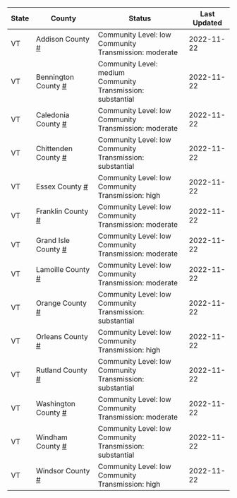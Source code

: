 State | County | Status | Last Updated
--- | --- | --- | --- 
VT | Addison County <a href="#addison_county">#</a> | <a name="addison_county"></a>Community Level: low<br/>Community Transmission: moderate | 2022-11-22
VT | Bennington County <a href="#bennington_county">#</a> | <a name="bennington_county"></a>Community Level: medium<br/>Community Transmission: substantial | 2022-11-22
VT | Caledonia County <a href="#caledonia_county">#</a> | <a name="caledonia_county"></a>Community Level: low<br/>Community Transmission: moderate | 2022-11-22
VT | Chittenden County <a href="#chittenden_county">#</a> | <a name="chittenden_county"></a>Community Level: low<br/>Community Transmission: substantial | 2022-11-22
VT | Essex County <a href="#essex_county">#</a> | <a name="essex_county"></a>Community Level: low<br/>Community Transmission: high | 2022-11-22
VT | Franklin County <a href="#franklin_county">#</a> | <a name="franklin_county"></a>Community Level: low<br/>Community Transmission: moderate | 2022-11-22
VT | Grand Isle County <a href="#grand_isle_county">#</a> | <a name="grand_isle_county"></a>Community Level: low<br/>Community Transmission: moderate | 2022-11-22
VT | Lamoille County <a href="#lamoille_county">#</a> | <a name="lamoille_county"></a>Community Level: low<br/>Community Transmission: moderate | 2022-11-22
VT | Orange County <a href="#orange_county">#</a> | <a name="orange_county"></a>Community Level: low<br/>Community Transmission: substantial | 2022-11-22
VT | Orleans County <a href="#orleans_county">#</a> | <a name="orleans_county"></a>Community Level: low<br/>Community Transmission: high | 2022-11-22
VT | Rutland County <a href="#rutland_county">#</a> | <a name="rutland_county"></a>Community Level: low<br/>Community Transmission: substantial | 2022-11-22
VT | Washington County <a href="#washington_county">#</a> | <a name="washington_county"></a>Community Level: low<br/>Community Transmission: moderate | 2022-11-22
VT | Windham County <a href="#windham_county">#</a> | <a name="windham_county"></a>Community Level: low<br/>Community Transmission: substantial | 2022-11-22
VT | Windsor County <a href="#windsor_county">#</a> | <a name="windsor_county"></a>Community Level: low<br/>Community Transmission: high | 2022-11-22
